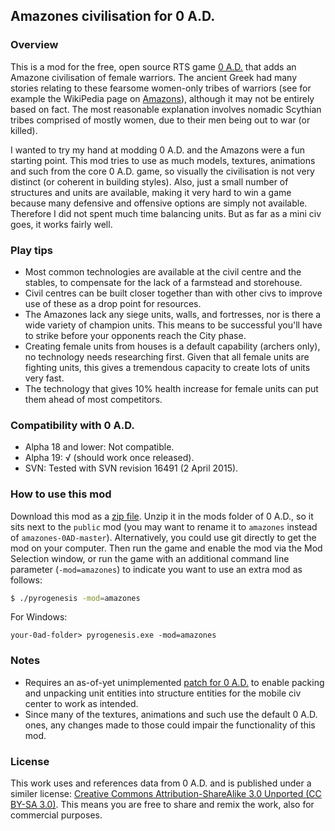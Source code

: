 ## Amazones civilisation for 0 A.D.

### Overview
This is a mod for the free, open source RTS game [0 A.D.](http://www.play0ad.com) that adds an Amazone civilisation of female warriors. The ancient Greek had many stories relating to these fearsome women-only tribes of warriors (see for example the WikiPedia page on [Amazons](http://en.wikipedia.org/wiki/Amazons)), although it may not be entirely based on fact. The most reasonable explanation involves nomadic Scythian tribes comprised of mostly women, due to their men being out to war (or killed).

I wanted to try my hand at modding 0 A.D. and the Amazons were a fun starting point. This mod tries to use as much models, textures, animations and such from the core 0 A.D. game, so visually the civilisation is not very distinct (or coherent in building styles). Also, just a small number of structures and units are available, making it very hard to win a game because many defensive and offensive options are simply not available. Therefore I did not spent much time balancing units. But as far as a mini civ goes, it works fairly well.

### Play tips
* Most common technologies are available at the civil centre and the stables, to compensate for the lack of a farmstead and storehouse.
* Civil centres can be built closer together than with other civs to improve use of these as a drop point for resources.
* The Amazones lack any siege units, walls, and fortresses, nor is there a wide variety of champion units. This means to be successful you'll have to strike before your opponents reach the City phase.
* Creating female units from houses is a default capability (archers only), no technology needs researching first. Given that all female units are fighting units, this gives a tremendous capacity to create lots of units very fast.
* The technology that gives 10% health increase for female units can put them ahead of most competitors.

### Compatibility with 0 A.D.
* Alpha 18 and lower: Not compatible.
* Alpha 19: √ (should work once released).
* SVN: Tested with SVN revision 16491 (2 April 2015).

### How to use this mod
Download this mod as a [zip file](https://github.com/dvangennip/amazones-0AD/archive/master.zip). Unzip it in the mods folder of 0 A.D., so it sits next to the `public` mod (you may want to rename it to `amazones` instead of `amazones-0AD-master`). Alternatively, you could use git directly to get the mod on your computer. Then run the game and enable the mod via the Mod Selection window, or run the game with an additional command line parameter (`-mod=amazones`) to indicate you want to use an extra mod as follows:

````sh
$ ./pyrogenesis -mod=amazones
````

For Windows:

````
your-0ad-folder> pyrogenesis.exe -mod=amazones
````

### Notes
* Requires an as-of-yet unimplemented [patch for 0 A.D.](http://trac.wildfiregames.com/ticket/1919) to enable packing and unpacking unit entities into structure entities for the mobile civ center to work as intended.
* Since many of the textures, animations and such use the default 0 A.D. ones, any changes made to those could impair the functionality of this mod.

### License
This work uses and references data from 0 A.D. and is published under a similer license: [Creative Commons Attribution-ShareAlike 3.0 Unported (CC BY-SA 3.0)](http://creativecommons.org/licenses/by-sa/3.0/deed.en). This means you are free to share and remix the work, also for commercial purposes.
